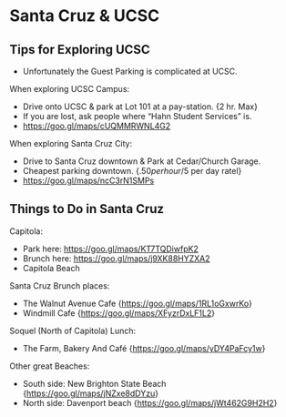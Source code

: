 # Santa Cruz & UCSC

## Tips for Exploring UCSC
* Unfortunately the Guest Parking is complicated at UCSC.

When exploring UCSC Campus:
* Drive onto UCSC & park at Lot 101 at a pay-station. {2 hr. Max}
* If you are lost, ask people where “Hahn Student Services” is.
* <https://goo.gl/maps/cUQMMRWNL4G2>

When exploring Santa Cruz City:
* Drive to Santa Cruz downtown & Park at Cedar/Church Garage.
* Cheapest parking downtown. {$.50 per hour/$5 per day ratel}
* <https://goo.gl/maps/ncC3rN1SMPs>

## Things to Do in Santa Cruz

Capitola:
* Park here: <https://goo.gl/maps/KT7TQDiwfpK2>
* Brunch here: <https://goo.gl/maps/j9XK88HYZXA2>
* Capitola Beach

Santa Cruz Brunch places:
* The Walnut Avenue Cafe {<https://goo.gl/maps/1RL1oGxwrKo>}
* Windmill Cafe {<https://goo.gl/maps/XFyzrDxLF1L2>}

Soquel (North of Capitola) Lunch:
* The Farm, Bakery And Café {<https://goo.gl/maps/yDY4PaFcy1w>}

Other great Beaches:
* South side: New Brighton State Beach {<https://goo.gl/maps/jNZxe8dDYzu>}
* North side: Davenport beach {<https://goo.gl/maps/jWt462G9H2H2>}
